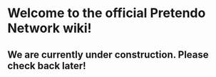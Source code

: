 <!-- TITLE: Main Page -->
<!-- SUBTITLE: Welcome! -->

# Welcome to the official Pretendo Network wiki!
## We are currently under construction. Please check back later!